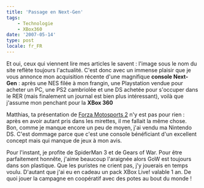 ```yaml
---
title: 'Passage en Next-Gen'
tags:
    - Technologie
    - XBox360
date: '2007-05-14'
type: post
locale: fr_FR
---
```


Et oui, ceux qui viennent lire mes articles le savent&nbsp;: l'image sous le nom du site reflète toujours l'actualité. C'est donc avec un immense plaisir que je vous annonce mon acquisition récente d'une magnifique **console Next-Gen**&nbsp;: après une NES filée à mon frangin, une Playstation vendue pour acheter un PC, une PS2 cambriolée et une DS achetée pour s'occuper dans le RER (mais finalement un journal est bien plus intéressant), voilà que j'assume mon penchant pour la **XBox 360**

Matthias, ta présentation de [Forza Motosports 2](/?s=road+rules) n'y est pas pour rien&nbsp;: après en avoir autant pris dans les mirettes, il me fallait la même chose. Bon, comme je manque encore un peu de moyen, j'ai vendu ma Nintendo DS. C'est dommage parce que c'est une console bénéficiant d'un excellent concept mais qui manque de jeux à mon avis.

Pour l'instant, je profite de SpiderMan 3 et de Gears of War. Pour être parfaitement honnête, j'aime beaucoup l'araignée alors GoW est toujours dans son plastique. Que les puristes ne crient pas, j'y jouerais en temps voulu. D'autant que j'ai eu en cadeau un pack XBox Live! valable 1 an. De quoi jouer la campagne en coopératif avec des potes au bout du monde&nbsp;!
